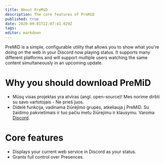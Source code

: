```yaml
---
title: About PreMiD
description: The core features of PreMiD
published: true
date: 2020-09-01T22:07:41.029Z
tags:
editor: markdown
---
```


PreMiD is a simple, configurable utility that allows you to show what you're doing on the web in your Discord now playing status. It supports many different platforms and will support multiple users watching the same content simultaneously in an upcoming update.

# Why you should download PreMiD
- Mūsų visas projektas yra atviras (angl. open-source)! Mes norime dirbti su savo vartotojais - Ne prieš juos.
- Didelė funkcija, vadinama žiūrėjimo grupės, atkeliauja į PreMiD. Su žaidimo pakvietimais ir tuo pačiu metu žiūrejimu ir klausymu. Varoma [Discord](https://discordapp.com/).

# Core features
- Displays your current web service in Discord as your status.
- Grants full control over Presences.